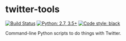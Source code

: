 # twitter-tools

[![Build Status](https://travis-ci.org/hugovk/twitter-tools.svg?branch=master)](https://travis-ci.org/hugovk/twitter-tools)
[![Python: 2.7, 3.5+](https://img.shields.io/badge/python-2.7,_3.5+-blue.svg)](https://www.python.org/downloads/)
[![Code style: black](https://img.shields.io/badge/code%20style-black-000000.svg)](https://github.com/ambv/black)

Command-line Python scripts to do things with Twitter.
